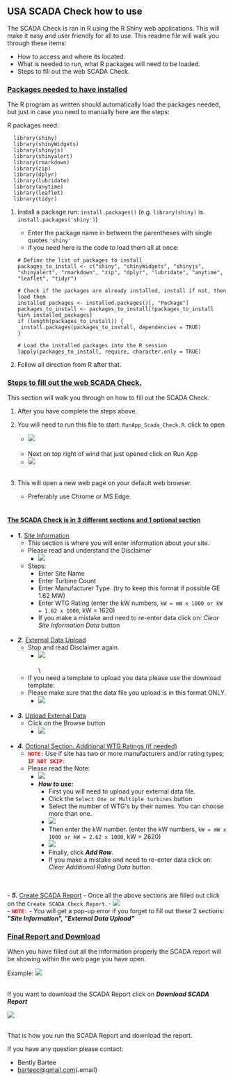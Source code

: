 ## USA SCADA Check how to use

The SCADA Check is ran in R using the R Shiny web applications. This
will make it easy and user friendly for all to use. This readme file
will walk you through these items:

-   How to access and where its located.
-   What is needed to run, what R packages will need to be loaded.
-   Steps to fill out the web SCADA Check.

### <u>Packages needed to have installed</u>

The R program as written should automatically load the packages needed,
but just in case you need to manually here are the steps:

R packages need:

```         
  library(shiny)
  library(shinyWidgets)
  library(shinyjs)
  library(shinyalert)
  library(rmarkdown)
  library(zip)
  library(dplyr)
  library(lubridate)
  library(anytime)
  library(leaflet)
  library(tidyr)
```

1.  Install a package run: `install.packages()` (e.g. `library(shiny)`
    is `install.packages('shiny')`)

    -   Enter the package name in between the parentheses with single
        quotes `'shiny'`
    -   if you need here is the code to load them all at once:

    ```{r, eval=FALSE}
    # Define the list of packages to install
    packages_to_install <- c("shiny", "shinyWidgets", "shinyjs", "shinyalert", "rmarkdown", "zip", "dplyr", "lubridate", "anytime", "leaflet", "tidyr")

    # Check if the packages are already installed, install if not, then load them
    installed_packages <- installed.packages()[, "Package"]
    packages_to_install <- packages_to_install[!packages_to_install %in% installed_packages]
    if (length(packages_to_install)) {
     install.packages(packages_to_install, dependencies = TRUE)
    }

    # Load the installed packages into the R session
    lapply(packages_to_install, require, character.only = TRUE)
    ```

2.  Follow all direction from R after that.

### <u>Steps to fill out the web SCADA Check.</u>

This section will walk you through on how to fill out the SCADA Check.

1.  After you have complete the steps above.

2.  You will need to run this file to start: `RunApp_Scada_Check.R`.
    click to open

    -   ![](ReadMe/run.PNG) <br><br>
    -   Next on top right of wind that just opened click on Run App
    -   ![](ReadMe/runapp.PNG) <br><br>

3.  This will open a new web page on your default web browser.

    -   Preferably use Chrome or MS Edge. <br><br>

#### <u>The SCADA Check is in 3 different sections and 1 optional section</u>

-   ***1.*** <u>Site Information</u>
    -   This section is where you will enter information about your
        site.
    -   Please read and understand the Disclaimer
        -   ![](ReadMe/sitediscalim.PNG)
    -   Steps:
        -   Enter Site Name
        -   Enter Turbine Count
        -   Enter Manufacturer Type. (try to keep this format if
            possible GE 1.62 MW)
        -   Enter WTG Rating (enter the kW numbers,
            `kW = mW x 1000 or kW = 1.62 x 1000`, kW = 1620)
        -   If you make a mistake and need to re-enter data click on:
            *Clear Site Information Data* button <br><br>
-   ***2.*** <u>External Data Upload</u>
    -   Stop and read Disclaimer again.
        -   ![](ReadMe/DataDisclaim.PNG) <br><br>\
    -   If you need a template to upload you data please use the
        download template:
    -   Please make sure that the data file you upload is in this format
        ONLY.
        -   ![](ReadMe/download.PNG) <br><br>
-   ***3.*** <u>Upload External Data</u>
    -   Click on the Browse button
        -   ![](ReadMe/upload.PNG) <br><br>
-   ***4.*** <u>Optional Section. Additional WTG Ratings (if needed)</u>
    -   <code style="color : red">**NOTE**:</code> Use if site has two
        or more manufacturers and/or rating types;
        <code style="color : red">**IF NOT SKIP**:</code>
    -   Please read the Note:
        -   ![](ReadMe/addwtgs.PNG)
        -   ***How to use:***
            -   First you will need to upload your external data file.
            -   Click the `Select One or Multiple turbines` button
            -   Select the number of WTG's by their names. You can
                choose more than one.
            -   ![](ReadMe/select%20wtg.PNG)
            -   Then enter the kW number. (enter the kW numbers,
                `kW = mW x 1000 or kW = 2.62 x 1000`, kW = 2620)
            -   ![](ReadMe/add%20wtg%20kw.PNG)
            -   Finally, click ***Add Row***.
            -   If you make a mistake and need to re-enter data click
                on: *Clear Additional Rating Data* button.

<br><br> - ***5.*** <u>Create SCADA Report</u> - Once all the above
sections are filled out click on the `Create SCADA Check Report`. -
![](ReadMe/create.PNG) <br> - <code style="color : red">**NOTE**:</code> -
You will get a pop-up error if you forget to fill out these 2 sections:
***"Site Information", "External Data Upload"***

### <u>Final Report and Download</u>

When you have filled out all the information properly the SCADA report
will be showing within the web page you have open.

Example: ![](ReadMe/report.PNG) <br><br>

If you want to download the SCADA Report click on ***Download SCADA
Report***

![](ReadMe/downL.PNG) <br><br>

That is how you run the SCADA Report and download the report.

If you have any question please contact:

-   Bently Bartee
-   [barteec\@gmail.com](mailto:barteec@gmail.com){.email}
